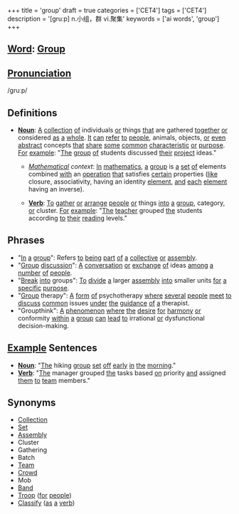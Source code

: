 +++
title = 'group'
draft = true
categories = ['CET4']
tags = ['CET4']
description = '[gruːp] n.小组，群 vi.聚集'
keywords = ['ai words', 'group']
+++

## [Word](/en/post/word/): [Group](/en/post/group/)

## [Pronunciation](/en/post/pronunciation/)
/ɡruːp/

## Definitions
- **[Noun](/en/post/noun/)**: [A](/en/post/a/) [collection](/en/post/collection/) [of](/en/post/of/) individuals [or](/en/post/or/) things [that](/en/post/that/) are gathered [together](/en/post/together/) [or](/en/post/or/) considered [as](/en/post/as/) [a](/en/post/a/) [whole](/en/post/whole/). [It](/en/post/it/) [can](/en/post/can/) [refer](/en/post/refer/) [to](/en/post/to/) [people](/en/post/people/), animals, objects, [or](/en/post/or/) [even](/en/post/even/) [abstract](/en/post/abstract/) concepts [that](/en/post/that/) [share](/en/post/share/) [some](/en/post/some/) [common](/en/post/common/) [characteristic](/en/post/characteristic/) [or](/en/post/or/) [purpose](/en/post/purpose/). [For](/en/post/for/) [example](/en/post/example/): "[The](/en/post/the/) [group](/en/post/group/) [of](/en/post/of/) students discussed [their](/en/post/their/) [project](/en/post/project/) ideas."
  - *[Mathematical](/en/post/mathematical/) context*: [In](/en/post/in/) [mathematics](/en/post/mathematics/), [a](/en/post/a/) [group](/en/post/group/) is [a](/en/post/a/) [set](/en/post/set/) [of](/en/post/of/) elements combined [with](/en/post/with/) an [operation](/en/post/operation/) [that](/en/post/that/) satisfies [certain](/en/post/certain/) properties ([like](/en/post/like/) closure, associativity, having an identity [element](/en/post/element/), [and](/en/post/and/) [each](/en/post/each/) [element](/en/post/element/) having an inverse).
  
  - **[Verb](/en/post/verb/)**: [To](/en/post/to/) [gather](/en/post/gather/) [or](/en/post/or/) [arrange](/en/post/arrange/) [people](/en/post/people/) [or](/en/post/or/) things [into](/en/post/into/) [a](/en/post/a/) [group](/en/post/group/), category, [or](/en/post/or/) cluster. [For](/en/post/for/) [example](/en/post/example/): "[The](/en/post/the/) [teacher](/en/post/teacher/) grouped [the](/en/post/the/) students according [to](/en/post/to/) [their](/en/post/their/) [reading](/en/post/reading/) levels."

## Phrases
- "[In](/en/post/in/) [a](/en/post/a/) [group](/en/post/group/)": Refers [to](/en/post/to/) [being](/en/post/being/) [part](/en/post/part/) [of](/en/post/of/) [a](/en/post/a/) [collective](/en/post/collective/) [or](/en/post/or/) [assembly](/en/post/assembly/). 
- "[Group](/en/post/group/) [discussion](/en/post/discussion/)": [A](/en/post/a/) [conversation](/en/post/conversation/) [or](/en/post/or/) [exchange](/en/post/exchange/) [of](/en/post/of/) ideas [among](/en/post/among/) [a](/en/post/a/) [number](/en/post/number/) [of](/en/post/of/) [people](/en/post/people/).
- "[Break](/en/post/break/) [into](/en/post/into/) groups": [To](/en/post/to/) [divide](/en/post/divide/) [a](/en/post/a/) larger [assembly](/en/post/assembly/) [into](/en/post/into/) smaller units [for](/en/post/for/) [a](/en/post/a/) [specific](/en/post/specific/) [purpose](/en/post/purpose/).
- "[Group](/en/post/group/) therapy": [A](/en/post/a/) [form](/en/post/form/) [of](/en/post/of/) psychotherapy [where](/en/post/where/) [several](/en/post/several/) [people](/en/post/people/) [meet](/en/post/meet/) [to](/en/post/to/) [discuss](/en/post/discuss/) [common](/en/post/common/) issues [under](/en/post/under/) [the](/en/post/the/) [guidance](/en/post/guidance/) [of](/en/post/of/) [a](/en/post/a/) therapist.
- "Groupthink": [A](/en/post/a/) [phenomenon](/en/post/phenomenon/) [where](/en/post/where/) [the](/en/post/the/) [desire](/en/post/desire/) [for](/en/post/for/) [harmony](/en/post/harmony/) [or](/en/post/or/) conformity [within](/en/post/within/) [a](/en/post/a/) [group](/en/post/group/) [can](/en/post/can/) [lead](/en/post/lead/) [to](/en/post/to/) irrational [or](/en/post/or/) dysfunctional decision-making.

## [Example](/en/post/example/) Sentences
- **[Noun](/en/post/noun/)**: "[The](/en/post/the/) hiking [group](/en/post/group/) [set](/en/post/set/) [off](/en/post/off/) [early](/en/post/early/) [in](/en/post/in/) [the](/en/post/the/) [morning](/en/post/morning/)."
- **[Verb](/en/post/verb/)**: "[The](/en/post/the/) manager grouped [the](/en/post/the/) tasks based [on](/en/post/on/) priority [and](/en/post/and/) assigned [them](/en/post/them/) [to](/en/post/to/) [team](/en/post/team/) members."

## Synonyms
- [Collection](/en/post/collection/)
- [Set](/en/post/set/)
- [Assembly](/en/post/assembly/)
- Cluster
- Gathering
- Batch
- [Team](/en/post/team/)
- [Crowd](/en/post/crowd/)
- Mob
- [Band](/en/post/band/)
- [Troop](/en/post/troop/) ([for](/en/post/for/) [people](/en/post/people/))
- [Classify](/en/post/classify/) ([as](/en/post/as/) [a](/en/post/a/) [verb](/en/post/verb/))
